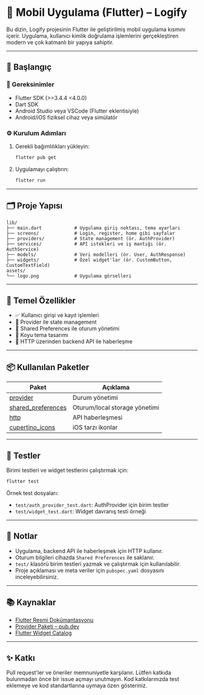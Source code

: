 # 📱 Mobil Uygulama (Flutter) – **Logify**

Bu dizin, Logify projesinin Flutter ile geliştirilmiş mobil uygulama kısmını içerir. Uygulama, kullanıcı kimlik doğrulama işlemlerini gerçekleştiren modern ve çok katmanlı bir yapıya sahiptir.

---

## 🚀 Başlangıç

### 🧰 Gereksinimler

- Flutter SDK (>=3.4.4 <4.0.0)
- Dart SDK
- Android Studio veya VSCode (Flutter eklentisiyle)
- Android/iOS fiziksel cihaz veya simülatör

### ⚙️ Kurulum Adımları

1. Gerekli bağımlılıkları yükleyin:

   ```bash
   flutter pub get
   ```

2. Uygulamayı çalıştırın:

   ```bash
   flutter run
   ```

---

## 🗂️ Proje Yapısı

```text
lib/
├── main.dart            # Uygulama giriş noktası, tema ayarları
├── screens/             # Login, register, home gibi sayfalar
├── providers/           # State management (ör. AuthProvider)
├── services/            # API istekleri ve iş mantığı (ör. AuthService)
├── models/              # Veri modelleri (ör. User, AuthResponse)
├── widgets/             # Özel widget'lar (ör. CustomButton, CustomTextField)
assets/
└── logo.png             # Uygulama görselleri
```

---

## 🔑 Temel Özellikler

- ✅ Kullanıcı girişi ve kayıt işlemleri
- 🔄 Provider ile state management
- 🔐 Shared Preferences ile oturum yönetimi
- 🌙 Koyu tema tasarımı
- 📡 HTTP üzerinden backend API ile haberleşme

---

## 📦 Kullanılan Paketler

| Paket | Açıklama |
|-------|----------|
| [provider](https://pub.dev/packages/provider) | Durum yönetimi |
| [shared_preferences](https://pub.dev/packages/shared_preferences) | Oturum/local storage yönetimi |
| [http](https://pub.dev/packages/http) | API haberleşmesi |
| [cupertino_icons](https://pub.dev/packages/cupertino_icons) | iOS tarzı ikonlar |

---

## 🧪 Testler

Birimi testleri ve widget testlerini çalıştırmak için:

```bash
flutter test
```

Örnek test dosyaları:
- `test/auth_provider_test.dart`: AuthProvider için birim testler
- `test/widget_test.dart`: Widget davranış testi örneği

---

## 📝 Notlar

- Uygulama, backend API ile haberleşmek için HTTP kullanır.
- Oturum bilgileri cihazda `Shared Preferences` ile saklanır.
- `test/` klasörü birim testleri yazmak ve çalıştırmak için kullanılabilir.
- Proje açıklaması ve meta veriler için `pubspec.yaml` dosyasını inceleyebilirsiniz.

---

## 📚 Kaynaklar

- [Flutter Resmi Dokümantasyonu](https://docs.flutter.dev/)
- [Provider Paketi – pub.dev](https://pub.dev/packages/provider)
- [Flutter Widget Catalog](https://docs.flutter.dev/ui/widgets)

---

## ✨ Katkı

Pull request'ler ve öneriler memnuniyetle karşılanır. Lütfen katkıda bulunmadan önce bir issue açmayı unutmayın. Kod katkılarınızda test eklemeye ve kod standartlarına uymaya özen gösteriniz.
